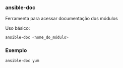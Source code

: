 ### ansible-doc

Ferramenta para acessar documentação dos módulos

Uso básico:

```bash
ansible-doc <nome_do_módulo>
```

### Exemplo

```bash
ansible-doc yum
```